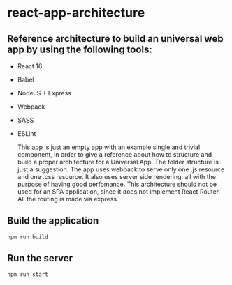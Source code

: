 # react-app-architecture

## Reference architecture to build an universal web app by using the following tools:

* React 16
* Babel
* NodeJS + Express
* Webpack
* SASS
* ESLint

  This app is just an empty app with an example single and trivial component, in order to give a reference about how to structure and build a proper architecture for a Universal App.
  The folder structure is just a suggestion. The app uses webpack to serve only one .js resource and one .css resource. It also uses server side rendering, all with the purpose of having good perfomance.
  This architecture should not be used for an SPA application, since it does not implement React Router. All the routing is made via express.

## Build the application
    npm run build
    
## Run the server
    npm run start
